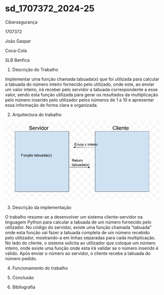 # sd_1707372_2024-25

Cibersegurança
 
1707372

João Gaspar

Coca-Cola

SLB Benfica

1. Descrição do Trabalho

Implementar uma função chamada tabuada(x) que foi utilizada para calcular a tabuada do número inteiro fornecido pelo utilizado, onde este, ao enviar um valor inteiro, irá receber pelo servidor a tabuada correspondente a esse valor, sendo esta função utilizada para gerar os resultados da multiplicação pelo número inserido pelo utilizador pelos números de 1 a 10 e apresentar essa informação de forma clara e organizada.	

2. Arquitectura do trabalho

![Minha Foto](/Trabalho/Arquitetura_Trabalho.png)

3. Descrição da implementação

O trabalho resume-se a desenvolver um sistema cliente-servidor na linguagem Python para calcular a tabuada de um número fornecido pelo utilizador. No código do servidor, existe uma função chamada “tabuada” onde esta função vai fazer a tabuada completa de um número recebido pelo utilizador, mostrando-a em linhas separadas para cada multiplicação. No lado do cliente, o sistema solicita ao utilizador que coloque um número inteiro, onde existe uma função onde esta irá validar se o número inserido é válido. Após enviar o número ao servidor, o cliente recebe a tabuada do número pedido. 

4. Funcionamento do trabalho	

5. Conclusão
 
6. Bibliografia
